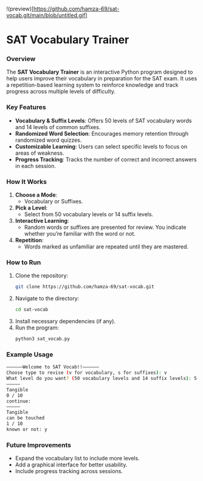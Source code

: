 !(preview)[https://github.com/hamza-69/sat-vocab.git/main/blob/untitled.gif]

# SAT Vocabulary Trainer

### Overview
The **SAT Vocabulary Trainer** is an interactive Python program designed to help users improve their vocabulary in preparation for the SAT exam. It uses a repetition-based learning system to reinforce knowledge and track progress across multiple levels of difficulty.

### Key Features
- **Vocabulary & Suffix Levels**: Offers 50 levels of SAT vocabulary words and 14 levels of common suffixes.
- **Randomized Word Selection**: Encourages memory retention through randomized word quizzes.
- **Customizable Learning**: Users can select specific levels to focus on areas of weakness.
- **Progress Tracking**: Tracks the number of correct and incorrect answers in each session.

### How It Works
1. **Choose a Mode**: 
   - Vocabulary or Suffixes.
2. **Pick a Level**: 
   - Select from 50 vocabulary levels or 14 suffix levels.
3. **Interactive Learning**: 
   - Random words or suffixes are presented for review. You indicate whether you’re familiar with the word or not.
4. **Repetition**: 
   - Words marked as unfamiliar are repeated until they are mastered.

### How to Run
1. Clone the repository:  
   ```bash
   git clone https://github.com/hamza-69/sat-vocab.git
   ```
2. Navigate to the directory:  
   ```bash
   cd sat-vocab
   ```
3. Install necessary dependencies (if any).
4. Run the program:  
   ```bash
   python3 sat_vocab.py
   ```

### Example Usage
```bash
——————Welcome to SAT Vocab!!——————
Choose type to revise (v for vocabulary, s for suffixes): v
What level do you want? (50 vocabulary levels and 14 suffix levels): 5
—————
Tangible
0 / 10
continue: 
—————
Tangible
can be touched
1 / 10
known or not: y
```

### Future Improvements
- Expand the vocabulary list to include more levels.
- Add a graphical interface for better usability.
- Include progress tracking across sessions.